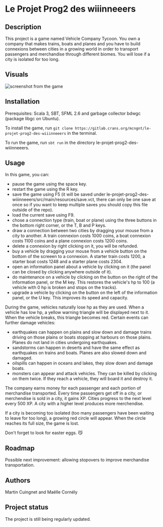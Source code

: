 # Le Projet Prog2 des wiiinneeers


## Description
This project is a game named Vehicle Company Tycoon. You own a company that makes trains, boats and planes and you have to build connexions between cities in a growing world in order to transport passengers and merchandise through different biomes. You will lose if a city is isolated for too long.

## Visuals
![screenshot from the game](https://zupimages.net/up/25/06/lwjw.png)

## Installation
Prerequisites: Scala 3, SBT, SFML 2.6 and garbage collector bdwgc (package libgc on Ubuntu).

To install the game, run `git clone https://gitlab.crans.org/mcngnt/le-projet-prog2-des-wiiinneeers` in the terminal.

To run the game, run `sbt run` in the directory le-projet-prog2-des-wiiinneeers.

## Usage
In this game, you can:
- pause the game using the space key.
- restart the game using the R key.
- save the game using F5 (it will be saved under le-projet-prog2-des-wiiinneeers/src/main/resources/save.vct, there can only be one save at once so if you want to keep multiple saves you should copy this file outside of the repo).
- load the current save using F9.
- chose a connection type (train, boat or plane) using the three buttons in the bottom right corner, or the T, B and P keys.
- draw a connection between two cities by dragging your mouse from a city to another. A train connexion costs 1000 coins, a boat connexion costs 1100 coins and a plane connexion costs 1200 coins.
- delete a connexion by right clicking on it, you will be refunded.
- buy a vehicle by dragging your mouse from a vehicle button on the bottom of the screeen to a connexion. A starter train costs 1200, a starter boat costs 1248 and a starter plane costs 2304.
- open an information panel about a vehicle by clicking on it (the panel can be closed by clicking anywhere outside of it).
- do maintenance on a vehicle by clicking on the button on the right of the information panel, or the M key. This restores the vehicle's hp to 100 (a vehicle with 0 hp is broken and stops on the tracks).
- upgrade a vehicle by clicking on the button on the left of the information panel, or the U key. This improves its speed and capacity.

During the game, vehicles naturally lose hp as they are used. When a vehicle has low hp, a yellow warning triangle will be displayed next to it. When the vehicle breaks, this triangle becomes red. Certain events can further damage vehicles:
- earthquakes can happen on plains and slow down and damage trains driving on those plains or boats stopping at harbours on those plains. Planes do not land in cities undergoing earthquakes.
- sandstorms can happen in deserts and have the same effect as earthquakes on trains and boats. Planes are also slowed down and damaged.
- oilspills can happen in oceans and lakes, they slow down and damage boats.
- monsters can appear and attack vehicles. They can be killed by clicking on them twice. If they reach a vehicle, they will board it and destroy it.

The company earns money for each passenger and each portion of merchandise transported. Every time passengers get off in a city, or merchendise is sold in a city, it gains XP. Cities progress to the next level every 500 XP. A city with a higher level produces more merchendise.

If a city is becoming too isolated (too many passengers have been waiting to leave for too long), a growing red circle will appear. When the circle reaches its full size, the game is lost.

Don't forget to look for easter eggs. 😼

## Roadmap
Possible next improvement: allowing stopovers to improve merchandise transportation.

## Authors
Martin Cuingnet and Maëlle Cornély

## Project status
The project is still being regularly updated.